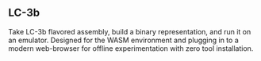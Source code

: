 LC-3b
---

Take LC-3b flavored assembly, build a binary representation, and run it on an emulator. Designed for the WASM environment and plugging in to
a modern web-browser for offline experimentation with zero tool installation.
